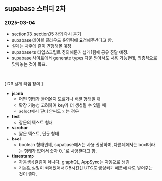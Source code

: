 ## supabase 스터디 2차

### 2025-03-04

- section03, section05 강의 다시 듣기
- supabase 테이블 클라우드 운영팀에 요청해주신다고 함.
- 설계는 차주에 같이 진행해볼 예정
- supabase.ts 타입스크립트 정의해둔거 섭개1팀에 공유 전달 예정.
- supabase 사이트에서 generate types 다운 받아서도 사용 가능한데, 최종적으로 맞춰놓는 것이 목표.

<br>

[ DB 설계 타입 정의 ]

- **jsonb**
    - 어떤 형태가 들어올지 모르거나 배열 형태일 때
    - 확장 가능성 고려하여 key가 더 생성될 수 있을 때
    - select해서 필터 안써도 되는 경우
- **text**
    - 장문의 텍스트 형태
- **varchar**
    - 짧은 텍스트, 단문 형태
- **bool**
    - boolean 형태인데, supabase에서는 사용 권장하며, 다른데에서는 bool이라는 형태가 없어서 숫자 0, 1로 사용한다고 함.
- **timestamp**
    - 자동생성컬럼이 아니다. graphQL, AppSync는 자동으로 생김.
    - 기본값 설정이 되어있어서 DB시간인 UTC로 생성되기 때문에 따로 넣어주는 것이 좋다.